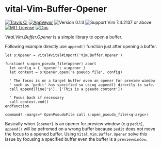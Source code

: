 vital-Vim-Buffer-Opener
==============================================================================
[![Travis CI](https://img.shields.io/travis/lambdalisue/vital-Vim-Buffer-Opener/master.svg?style=flat-square&label=Travis%20CI)](https://travis-ci.org/lambdalisue/vital-Vim-Buffer-Opener)
[![AppVeyor](https://img.shields.io/appveyor/ci/lambdalisue/vital-Vim-Buffer-Opener/master.svg?style=flat-square&label=AppVeyor)](https://ci.appveyor.com/project/lambdalisue/vital-Vim-Buffer-Opener/branch/master)
![Version 0.1.0](https://img.shields.io/badge/version-0.1.0-yellow.svg?style=flat-square)
![Support Vim 7.4.2137 or above](https://img.shields.io/badge/support-Vim%207.4.2137%20or%20above-yellowgreen.svg?style=flat-square)
[![MIT License](https://img.shields.io/badge/license-MIT-blue.svg?style=flat-square)](LICENSE)
[![Doc](https://img.shields.io/badge/doc-%3Ah%20Vital.Vim.Buffer.Opener-orange.svg?style=flat-square)](doc/vital-vim-buffer-opener.txt)

*Vital.Vim.Buffer.Opener* is a simple library to open a buffer.

Following example directly use `append()` function just after opening a buffer.

```vim
let s:Opener = vital#vital#import('Vim.Buffer.Opener')

function! s:open_pseudo_file(opener) abort
  let config = { 'opener': a:opener }
  let context = s:Opener.open('a pseudo file', config)

  " The focus is on a target buffer even an opener for preview window
  " such as 'pedit' has specified so using append() directly is safe.
  call append(line('$'), ['This is a pseudo content'])

  " Focus back if necessary
  call context.end()
endfunction

command! -nargs=* OpenPseudoFile call s:open_pseudo_file(<q-args>)
```

Basically when `{opener}` is an opener for preview window (e.g `pedit`), `append()` will be pefromed on a wrong buffer because `pedit` does not move the focus to a opened buffer.
Using `Vital.Vim.Buffer.Opener` solve this issue by focusing a specified buffer even the buffer is a `previewwindow`.
